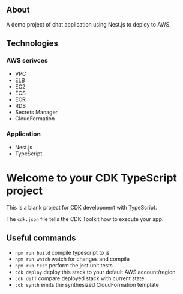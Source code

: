 ## About
A demo project of chat application using Nest.js to deploy to AWS.
## Technologies
### AWS serivces
- VPC
- ELB
- EC2
- ECS
- ECR
- RDS
- Secrets Manager
- CloudFormation

### Application
- Nest.js
- TypeScript

# Welcome to your CDK TypeScript project

This is a blank project for CDK development with TypeScript.

The `cdk.json` file tells the CDK Toolkit how to execute your app.

## Useful commands

* `npm run build`   compile typescript to js
* `npm run watch`   watch for changes and compile
* `npm run test`    perform the jest unit tests
* `cdk deploy`      deploy this stack to your default AWS account/region
* `cdk diff`        compare deployed stack with current state
* `cdk synth`       emits the synthesized CloudFormation template
